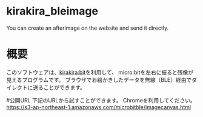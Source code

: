 # kirakira_bleimage
You can create an afterimage on the website and send it directly.

# 概要
このソフトウェアは、[kirakira:bit](https://www.switch-science.com/catalog/3923/)を利用して、
micro:bitを左右に振ると残像が見えるプログラムです。
ブラウザでお絵かきしたデータを無線（BLE）経由でダイレクトに送ることができます。


#公開URL
下記のURLから試すことができます。
Chromeを利用してください。
https://s3-ap-northeast-1.amazonaws.com/microbitble/imagecanvas.html

